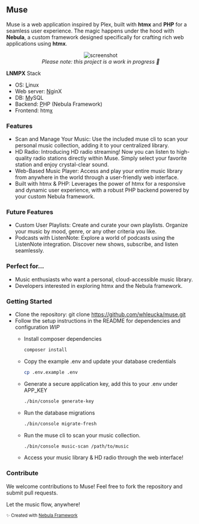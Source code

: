 ## Muse

Muse is a web application inspired by Plex, built with **htmx** and **PHP** for a seamless user experience. The magic happens under the hood with **Nebula**, a custom framework designed specifically for crafting rich web applications using **htmx**.

<p align="center" width="100%">
    <img src="https://github.com/whleucka/muse/assets/71740767/1db03803-3906-4bf0-8006-e65ed6fba00b" alt="screenshot" title="Muse"><br>
    <em>Please note: this project is a work in progress 👷</em>
</p>

<strong>LNMPX</strong> Stack
- OS: <ins>L</ins>inux
- Web server: <ins>N</ins>ginX
- DB: <ins>M</ins>ySQL
- Backend: <ins>P</ins>HP (Nebula Framework)
- Frontend: htm<ins>x</ins>

### Features
- Scan and Manage Your Music: Use the included muse cli to scan your personal music collection, adding it to your centralized library.
- HD Radio: Introducing HD radio streaming! Now you can listen to high-quality radio stations directly within Muse. Simply select your favorite station and enjoy crystal-clear sound.
- Web-Based Music Player: Access and play your entire music library from anywhere in the world through a user-friendly web interface.
- Built with htmx & PHP: Leverages the power of htmx for a responsive and dynamic user experience, with a robust PHP backend powered by your custom Nebula framework.

### Future Features
- Custom User Playlists: Create and curate your own playlists. Organize your music by mood, genre, or any other criteria you like.
- Podcasts with ListenNote: Explore a world of podcasts using the ListenNote integration. Discover new shows, subscribe, and listen seamlessly.

### Perfect for...
- Music enthusiasts who want a personal, cloud-accessible music library.
- Developers interested in exploring htmx and the Nebula framework.

### Getting Started
- Clone the repository: git clone https://github.com/whleucka/muse.git
- Follow the setup instructions in the README for dependencies and configuration *WIP*
    - Install composer dependencies
    
        ```bash
        composer install
        ```
        
    - Copy the example .env and update your database credentials
    
        ```bash
        cp .env.example .env
        ```
        
    - Generate a secure application key, add this to your .env under APP_KEY
    
        ```bash
        ./bin/console generate-key
        ```
        
    - Run the database migrations
    
        ```bash
        ./bin/console migrate-fresh
        ```
      
    - Run the muse cli to scan your music collection.
      
        ```bash
        ./bin/console music-scan /path/to/music
        ```
    
    - Access your music library & HD radio through the web interface!

### Contribute

We welcome contributions to Muse! Feel free to fork the repository and submit pull requests.

Let the music flow, anywhere!

<small>✨ Created with <a href="https://github.com/libra-php/nebula" title="Nebula">Nebula Framework</a></small>
